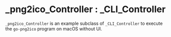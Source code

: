 # _png2ico_Controller : _CLI_Controller

`_png2ico_Controller` is an example subclass of `_CLI_Controller` to execute the `go-png2ico` program on macOS without UI. 